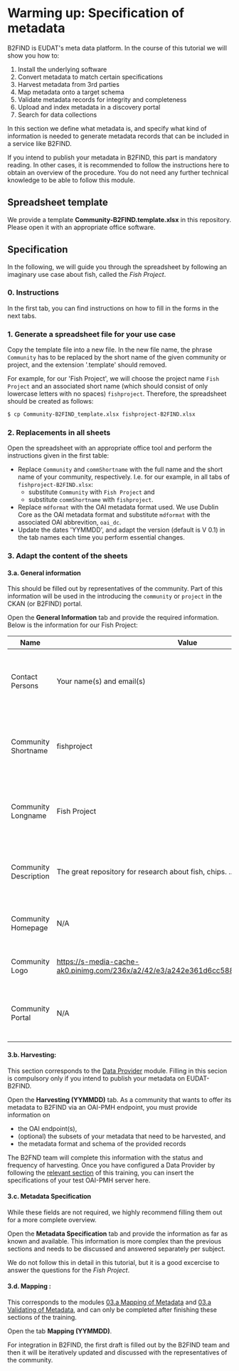 # Warming up: Specification of metadata
B2FIND is EUDAT's meta data platform. In the course of this tutorial we will show you how to: 

1. Install the underlying software
2. Convert metadata to match certain specifications
3. Harvest metadata from 3rd parties
4. Map metadata onto a target schema
5. Validate metadata records for integrity and completeness
6. Upload and index metadata in a discovery portal
7. Search for data collections

In this section we define what metadata is, and specify what kind of information is needed to generate metadata records that can be included in a service like B2FIND.

If you intend to publish your metadata in B2FIND, this part is mandatory reading. In other cases, it is recommended to follow the instructions here to obtain an overview of the procedure.
You do not need any further technical knowledge to be able to follow this module.

## Spreadsheet template
We provide a template **Community-B2FIND.template.xlsx** in this repository. Please open it with an appropriate office software. 

## Specification
In the following, we will guide you through the spreadsheet by following an imaginary use case about fish, called the *Fish Project*. 

### 0. Instructions
In the first tab, you can find instructions on how to fill in the forms in the next tabs.

### 1. Generate a spreadsheet file for your use case 
Copy the template file into a new file. In the new file name, the phrase `Community` has to be replaced by the short name of the given community or project, and the extension '.template' should removed.

For example, for our 'Fish Project', we will choose the project name `Fish Project` and an associated short name (which should consist of only lowercase letters with no spaces) `fishproject`. Therefore, the spreadsheet should be created as follows:

```sh
$ cp Community-B2FIND_template.xlsx fishproject-B2FIND.xlsx
```

### 2. Replacements in all sheets
Open the spreadsheet with an appropriate office tool and perform the instructions given in the first table:

* Replace `Community` and `commShortname` with the full name and the short name of your community, respectively.
I.e. for our example, in all tabs of `fishproject-B2FIND.xlsx`:
  * substitute `Community` with `Fish Project` and 
  * substitute `commShortname` with `fishproject`.
* Replace `mdformat` with the OAI metadata format used.
We use Dublin Core as the OAI metadata format and substitute `mdformat` with the associated OAI abbrevition, `oai_dc`.
* Update the dates 'YYMMDD', and adapt the version (default is V 0.1) in the tab names each time you perform essential changes.

### 3. Adapt the content of the sheets

#### 3.a. General information
This should be filled out by representatives of the community. Part of this information will be used in the introducing the `community` or `project` in the CKAN (or B2FIND) portal.

Open the **General Information** tab and provide the required information. Below is the information for our Fish Project:

| Name                  | Value                  | Comments                                                                    |
|-----------------------|------------------------|-----------------------------------------------------------------------------|
| Contact Persons       | Your name(s) and email(s) | The indivivual(s) that can be contacted by the B2FIND team        |
| Community Shortname   | fishproject               | The community name used in the B2FIND code and GUI                |
| Community Longname    | Fish Project              | The community name used in the description of the community       |
| Community Description | The great repository for research about fish, chips. ...  | Text used in the B2FIND portal in the description of the community |
| Community Homepage    | N/A | This is set as a link in the Community Description                            |
| Community Logo        | https://s-media-cache-ak0.pinimg.com/236x/a2/42/e3/a242e361d6cc5883f6f5304ccea90c97.jpg | This logo is used in the B2FIND portal |
| Community Portal      | N/A | This is the data portal maintained by the community or project |

#### 3.b. Harvesting: 
This section corresponds to the [Data Provider](02.a-OAI-data_provider.md) module. Filling in this secion is compulsory only if you intend to publish your metadata on EUDAT-B2FIND.  

Open the **Harvesting (YYMMDD)** tab.
As a community that wants to offer its metadata to B2FIND via an OAI-PMH endpoint, you must provide information on
* the OAI endpoint(s),
* (optional) the subsets of your metadata that need to be harvested, and
* the metadata format and schema of the provided records

The B2FND team will complete this information with the status and frequency of harvesting.
Once you have configured a Data Provider by following the [relevant section](02.a-OAI-data_provider.md) of this training, you can insert the specifications of your test OAI-PMH server here.

#### 3.c. Metadata Specification
While these fields are not required, we highly recommend filling them out for a more complete overview.

Open the **Metadata Specification** tab and provide the information as far as known and available. This information is more complex than the previous sections and needs to be discussed and answered separately per subject.

We do not follow this in detail in this tutorial, but it is a good excercise to answer the questions for the *Fish Project*.

#### 3.d. Mapping : 
This corresponds to the modules [03.a Mapping of Metadata](03.a-map-metadata.md) and [03.a Validating of Metadata](03.b-validate-metadata.md), and can only be completed after finishing these sections of the training. 

Open the tab **Mapping (YYMMDD)**.

For integration in B2FIND, the first draft is filled out by the B2FIND team and then it will be iteratively updated and discussed with the representatives of the community.
